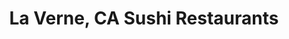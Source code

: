 ---
layout: city
title: La Verne, CA Sushi Restaurants
permalink: /california/la-verne/
stateAbbr: CA
stateName: California
cityName: La Verne

---